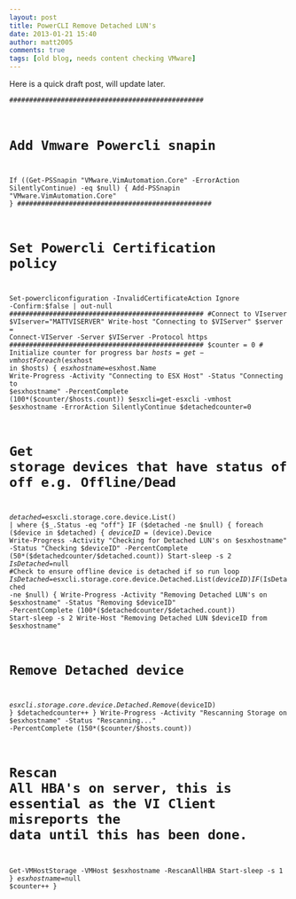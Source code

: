 ```yaml
---
layout: post
title: PowerCLI Remove Detached LUN's
date: 2013-01-21 15:40
author: matt2005
comments: true
tags: [old blog, needs content checking VMware]
---
```

Here is a quick draft post, will update later.

<code>#################################################
# Add Vmware Powercli snapin
If ((Get-PSSnapin "VMware.VimAutomation.Core" -ErrorAction SilentlyContinue) -eq $null) {
Add-PSSnapin "VMware.VimAutomation.Core"
}
#################################################
# Set Powercli Certification policy
Set-powercliconfiguration -InvalidCertificateAction Ignore -Confirm:$false | out-null
#################################################
#Connect to VIserver
$VIserver="MATTVISERVER"
Write-host "Connecting to $VIServer"
$server = Connect-VIServer -Server $VIServer -Protocol https
#################################################
$counter = 0    # Initialize counter for progress bar
$hosts=get-vmhost
Foreach ($esxhost in $hosts)
{
$esxhostname=$esxhost.Name
Write-Progress -Activity "Connecting to ESX Host" -Status "Connecting to $esxhostname" -PercentComplete (100*($counter/$hosts.count))
$esxcli=get-esxcli -vmhost $esxhostname -ErrorAction SilentlyContinue
$detachedcounter=0
# Get storage devices that have status of off e.g. Offline/Dead
$detached=$esxcli.storage.core.device.List() | where {$_.Status -eq "off"}
IF ($detached -ne $null)
{
foreach ($device in $detached)
{
$deviceID=($device).Device
Write-Progress -Activity "Checking for Detached LUN's on $esxhostname" -Status "Checking $deviceID" -PercentComplete (50*($detachedcounter/$detached.count))
Start-sleep -s 2
$IsDetached=$null
#Check to ensure offline device is detached if so run loop
$IsDetached=$esxcli.storage.core.device.Detached.List($deviceID)
IF ($IsDetached -ne $null) {
Write-Progress -Activity "Removing Detached LUN's on $esxhostname" -Status "Removing $deviceID" -PercentComplete (100*($detachedcounter/$detached.count))
Start-sleep -s 2
Write-Host "Removing Detached LUN $deviceID from $esxhostname"
# Remove Detached device
$esxcli.storage.core.device.Detached.Remove($deviceID)
}
$detachedcounter++
}
Write-Progress -Activity "Rescanning Storage on $esxhostname" -Status "Rescanning..." -PercentComplete (150*($counter/$hosts.count))
# Rescan All HBA's on server, this is essential as the VI Client misreports the data until this has been done.
Get-VMHostStorage -VMHost $esxhostname -RescanAllHBA
Start-sleep -s 1
}
$esxhostname=$null
$counter++
}</code>

